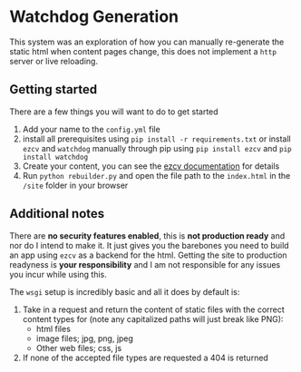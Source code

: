 # Watchdog Generation

This system was an exploration of how you can manually re-generate the static html when content pages change, this does not implement a `http` server or live reloading.

## Getting started

There are a few things you will want to do to get started

1. Add your name to the `config.yml` file
2. install all prerequisites using `pip install -r requirements.txt` or install `ezcv` and `watchdog` manually through pip using `pip install ezcv` and `pip install watchdog`
3. Create your content, you can see the [ezcv documentation](https://ezcv.readthedocs.io/en/latest/usage/) for details
4. Run `python rebuilder.py` and open the file path to the `index.html` in the `/site` folder in your browser

## Additional notes

There are **no security features enabled**, this is **not production ready** and nor do I intend to make it. It just gives you the barebones you need to build an app using `ezcv` as a backend for the html. Getting the site to production readyness is **your responsibility** and I am not responsible for any issues you incur while using this.

The `wsgi` setup is incredibly basic and all it does by default is:

1. Take in a request and return the content of static files with the correct content types for (note any capitalized paths will just break like PNG): 
   - html files
   - image files; jpg, png, jpeg
   - Other web files; css, js
2. If none of the accepted file types are requested a 404 is returned